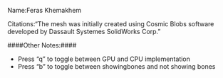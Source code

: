 Name:Feras Khemakhem

Citations:“The mesh was initially created using Cosmic Blobs software developed by Dassault Systemes SolidWorks Corp.”

####Other Notes:####

* Press “q” to toggle between GPU and CPU implementation
* Press “b” to toggle between showingbones and not showing bones